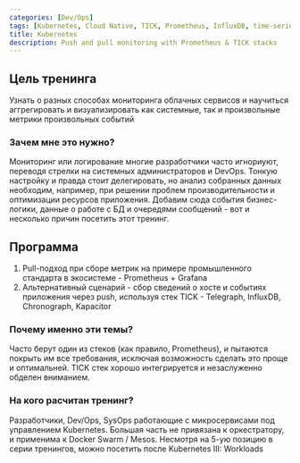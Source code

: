 ```yaml
---
categories: [Dev/Ops]
tags: [Kubernetes, Cloud Native, TICK, Prometheus, InfluxDB, time-series DB, DB, monitoring, microservices]
title: Kubernetes
description: Push and pull monitoring with Prometheus & TICK stacks
---
```

## Цель тренинга
Узнать о разных способах мониторинга облачных сервисов и научиться аггрегировать и визуализировать как системные, так и произвольные метрики произвольных событий

### Зачем мне это нужно?
Мониторинг или логирование многие разработчики часто игнориуют, переводя стрелки на системных администраторов и DevOps. Тонкую настройку и правда стоит делегировать, но анализ собранных данных необходим, например, при решении проблем производительности и оптимизации ресурсов приложения. Добавим сюда события бизнес-логики, данные о работе с  БД и очередями сообщений - вот и несколько причин посетить этот тренинг.

## Программа
1. Pull-подход при сборе метрик на примере промышленного стандарта в экосистеме -  Prometheus + Grafana
2. Альтернативный сценарий - сбор сведений о хосте и событиях приложения через push, используя стек TICK - Telegraph, InfluxDB, Chronograph, Kapacitor

### Почему именно эти темы?
Часто берут один из стеков (как правило, Prometheus), и пытаются покрыть им все требования, исключая возможность сделать это проще и оптимальней. TICK стек хорошо интегрируется и незаслуженно обделен вниманием.

### На кого расчитан тренинг?
Разработчики, Dev/Ops, SysOps работающие с микросервисами под управлением Kubernetes. Большая часть не привязана к оркестратору, и применима к Docker Swarm / Mesos. Несмотря на 5-ую позицию в серии тренингов, можно посетить после Kubernetes III: Workloads   
